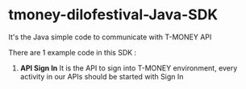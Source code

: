 # tmoney-dilofestival-Java-SDK
It's the Java simple code to communicate with T-MONEY API

There are 1 example code in this SDK :
   
1. **API Sign In**
   It is the API to sign into T-MONEY environment, every activity in our APIs should be started with Sign In
